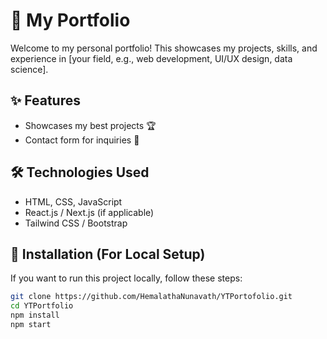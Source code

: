# 🚀 My Portfolio

Welcome to my personal portfolio! This showcases my projects, skills, and experience in [your field, e.g., web development, UI/UX design, data science].
## ✨ Features  
 - Showcases my best projects 🏆  
- Contact form for inquiries 📩  
 

## 🛠️ Technologies Used  
- HTML, CSS, JavaScript  
- React.js / Next.js (if applicable)  
- Tailwind CSS / Bootstrap   

## 📂 Installation (For Local Setup)  
If you want to run this project locally, follow these steps:  

```sh
git clone https://github.com/HemalathaNunavath/YTPortofolio.git
cd YTPortfolio
npm install  
npm start    
